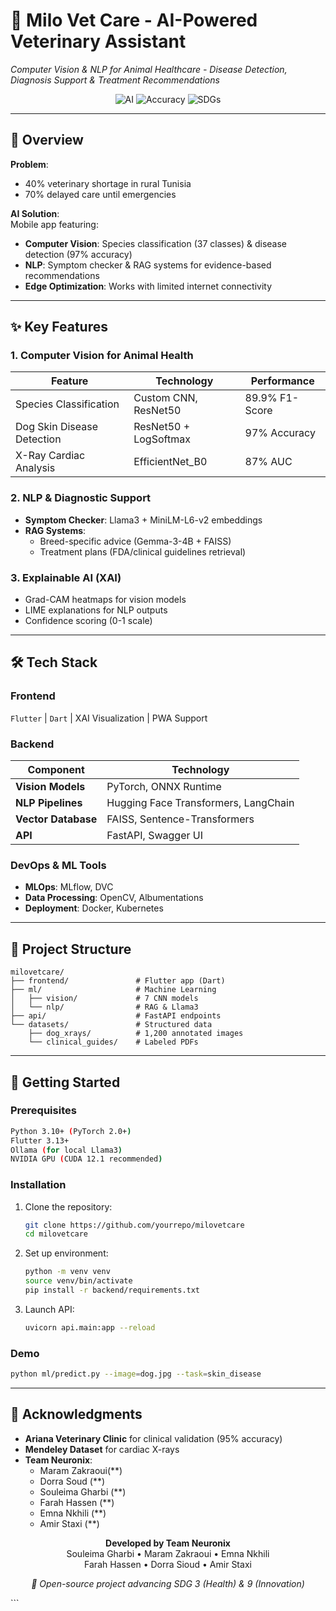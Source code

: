 
# 🐶 Milo Vet Care - AI-Powered Veterinary Assistant  
*Computer Vision & NLP for Animal Healthcare - Disease Detection, Diagnosis Support & Treatment Recommendations*

<p align="center">
  <img alt="AI" src="https://img.shields.io/badge/AI-Computer_Vision_|_NLP_|_RAG-blueviolet">
  <img alt="Accuracy" src="https://img.shields.io/badge/Top_Accuracy-97%25-brightgreen">
  <img alt="SDGs" src="https://img.shields.io/badge/UN_SDGs-3_9_15_17-green">
</p>

---

## 📌 Overview  
**Problem**:  
- 40% veterinary shortage in rural Tunisia  
- 70% delayed care until emergencies  

**AI Solution**:  
Mobile app featuring:  
- **Computer Vision**: Species classification (37 classes) & disease detection (97% accuracy)  
- **NLP**: Symptom checker & RAG systems for evidence-based recommendations  
- **Edge Optimization**: Works with limited internet connectivity  

---

## ✨ Key Features  

### **1. Computer Vision for Animal Health**  
| Feature | Technology | Performance |  
|---------|------------|-------------|  
| Species Classification | Custom CNN, ResNet50 | 89.9% F1-Score |  
| Dog Skin Disease Detection | ResNet50 + LogSoftmax | 97% Accuracy |  
| X-Ray Cardiac Analysis | EfficientNet_B0 | 87% AUC |  

### **2. NLP & Diagnostic Support**  
- **Symptom Checker**: Llama3 + MiniLM-L6-v2 embeddings  
- **RAG Systems**:  
  - Breed-specific advice (Gemma-3-4B + FAISS)  
  - Treatment plans (FDA/clinical guidelines retrieval)  

### **3. Explainable AI (XAI)**  
- Grad-CAM heatmaps for vision models  
- LIME explanations for NLP outputs  
- Confidence scoring (0-1 scale)  

---

## 🛠️ Tech Stack  

### **Frontend**  
`Flutter` | `Dart` | XAI Visualization | PWA Support  

### **Backend**  
| Component | Technology |  
|-----------|------------|  
| **Vision Models** | PyTorch, ONNX Runtime |  
| **NLP Pipelines** | Hugging Face Transformers, LangChain |  
| **Vector Database** | FAISS, Sentence-Transformers |  
| **API** | FastAPI, Swagger UI |  

### **DevOps & ML Tools**  
- **MLOps**: MLflow, DVC  
- **Data Processing**: OpenCV, Albumentations  
- **Deployment**: Docker, Kubernetes  

---

## 📂 Project Structure  
```
milovetcare/
├── frontend/               # Flutter app (Dart)
├── ml/                     # Machine Learning
│   ├── vision/             # 7 CNN models
│   └── nlp/                # RAG & Llama3
├── api/                    # FastAPI endpoints
└── datasets/               # Structured data
    ├── dog_xrays/          # 1,200 annotated images
    └── clinical_guides/    # Labeled PDFs
```

---

## 🚀 Getting Started  

### **Prerequisites**  
```bash
Python 3.10+ (PyTorch 2.0+)  
Flutter 3.13+  
Ollama (for local Llama3)  
NVIDIA GPU (CUDA 12.1 recommended)  
```

### **Installation**  
1. Clone the repository:  
   ```bash
   git clone https://github.com/yourrepo/milovetcare
   cd milovetcare
   ```
2. Set up environment:  
   ```bash
   python -m venv venv
   source venv/bin/activate
   pip install -r backend/requirements.txt
   ```
3. Launch API:  
   ```bash
   uvicorn api.main:app --reload
   ```

### **Demo**  
```bash
python ml/predict.py --image=dog.jpg --task=skin_disease
```

---

## 🙏 Acknowledgments  
- **Ariana Veterinary Clinic** for clinical validation (95% accuracy)  
- **Mendeley Dataset** for cardiac X-rays  
- **Team Neuronix**:
  - Maram Zakraoui(**)
  - Dorra Soud (**)
  - Souleima Gharbi (**)
  - Farah Hassen (**)  
  - Emna Nkhili (**)  
  - Amir Staxi (**)  
<p align="center">
  <b>Developed by Team Neuronix</b><br>
  Souleima Gharbi • Maram Zakraoui • Emna Nkhili<br>
  Farah Hassen • Dorra Sioud • Amir Staxi  
</p>
<p align="center">
  <i>🚀 Open-source project advancing SDG 3 (Health) & 9 (Innovation)</i>
</p>
```





